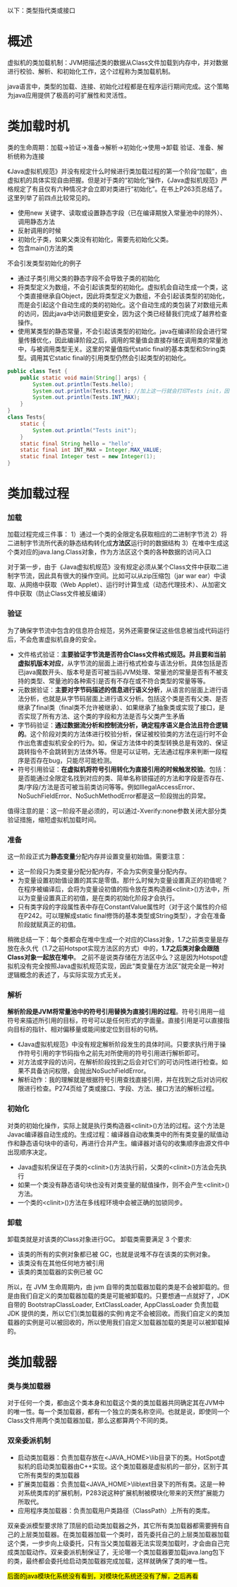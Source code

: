 以下：类型指代类或接口
# 概述
虚拟机的类加载机制：JVM把描述类的数据从Class文件加载到内存中，并对数据进行校验、解析、和初始化工作，这个过程称为类加载机制。

java语言中，类型的加载、连接、初始化过程都是在程序运行期间完成。这个策略为java应用提供了极高的可扩展性和灵活性。

# 类加载时机
类的生命周期：加载->验证->准备->解析->初始化->使用->卸载
验证、准备、解析统称为连接

《Java虚拟机规范》并没有规定什么时候进行类加载过程的第一个阶段“加载”，由虚拟机的具体实现自由把握。但是对于类的“初始化”操作，《Java虚拟机规范》严格规定了有且仅有六种情况才会立即对类进行“初始化”。在书上P263页总结了。这里列举了前四点比较常见的。
* 使用new 关键字、读取或设置静态字段（已在编译期放入常量池中的除外）、调用静态方法
* 反射调用的时候
* 初始化子类，如果父类没有初始化，需要先初始化父类。
* 包含main()方法的类

不会引发类型初始化的例子
* 通过子类引用父类的静态字段不会导致子类的初始化
* 将类型定义为数组，不会引起该类型的初始化。虚拟机会自动生成一个类，这个类直接继承自Object，因此将类型定义为数组，不会引起该类型的初始化，而是会引起这个自动生成的类的初始化。这个自动生成的类包装了对数组元素的访问，因此java中访问数组更安全，因为这个类已经替我们完成了越界检查操作。
* 使用某类型的静态常量，不会引起该类型的初始化。java在编译阶段会进行常量传播优化，因此编译阶段之后，调用的常量值会直接存储在调用类的常量池中，与被调用类型无关。这里的常量值指代static final的基本类型和String类型。调用其它static final的引用类型仍然会引起类型的初始化。
```java
public class Test {
    public static void main(String[] args) {
        System.out.println(Tests.hello);
        System.out.println(Tests.test); //加上这一行就会打印Tests init，因为引用类型除了String，其它都不会进行常量传播优化
        System.out.println(Tests.INT_MAX);
    }
}
class Tests{
    static {
        System.out.println("Tests init");
    }
    static final String hello = "hello";
    static final int INT_MAX = Integer.MAX_VALUE;
    static final Integer test = new Integer(1);
}
```
# 类加载过程
### 加载
加载过程完成三件事：
1）通过一个类的全限定名获取相应的二进制字节流
2）将二进制字节流所代表的静态结构转化成**方法区**运行时的数据结构
3）在堆中生成这个类对应的java.lang.Class对象，作为方法区这个类的各种数据的访问入口

对于第一步，由于《Java虚拟机规范》没有规定必须从某个Class文件中获取二进制字节流，因此具有很大的操作空间。比如可以从zip压缩包（jar war ear）中读取、从网络中获取（Web Applet）、运行时计算生成（动态代理技术）、从加密文件中获取（防止Class文件被反编译）

### 验证
为了确保字节流中包含的信息符合规范，另外还需要保证这些信息被当成代码运行后，不会危害虚拟机自身的安全。
* 文件格式验证：**主要验证字节流是否符合Class文件格式规范。并且要和当前虚拟机版本对应**，从字节流的层面上进行格式检查与语法分析。具体包括是否已java魔数开头、版本号是否可被当前JVM处理、常量池的常量是否有不被支持的类型、常量池的各种索引是否有不存在或不符合类型的常量等等。
* 元数据验证：**主要对字节码描述的信息进行语义分析**，从语言的层面上进行语法分析，也就是从字节码层面上进行语义分析。包括这个类是否有父类、是否继承了final类（final类不允许被继承）、如果继承了抽象类或实现了接口，是否实现了所有方法、这个类的字段和方法是否与父类产生矛盾
* 字节码验证：**通过数据流分析和控制流分析，确定程序语义是合法且符合逻辑的**。这个阶段对类的方法体进行校验分析，保证被校验类的方法在运行时不会作出危害虚拟机安全的行为。如，保证方法体中的类型转换总是有效的、保证跳转指令不会跳转到方法体外等。但是可以证明，无法通过程序来判断一段程序是否存在bug，只能尽可能检测。
* 符号引用验证：**在虚拟机将符号引用转化为直接引用的时候触发校验**。包括：是否能通过全限定名找到对应的类、简单名称锁描述的方法和字段是否存在、类/字段/方法是否可被当前类访问等等。例如IllegalAccessError、NoSuchFieldError、NoSuchMethodError都是这一阶段抛出的异常。

值得注意的是：这一阶段不是必须的，可以通过-Xverify:none参数关闭大部分类验证措施，缩短虚拟机加载时间。

### 准备
这一阶段正式为**静态变量**分配内存并设置变量初始值。需要注意：
* 这一阶段只为类变量分配分配内存，不会为实例变量分配内存。
* 为变量设置初始值设置的其实是零值。那什么时候为变量设置真正的初值呢？在程序被编译后，会将为变量设初值的指令放在类构造器\<clinit\>()方法中，所以为变量设置真正的初值，是在类的初始化阶段才会执行。
* 只有类字段的字段属性表中存在ConstantValue属性时（对于这个属性的介绍在P242。可以理解成static final修饰的基本类型或String类型），才会在准备阶段就赋真正的初值。

稍微总结一下：每个类都会在堆中生成一个对应的Class对象，1.7之前类变量是存放在永久代（1.7之前Hotspot实现方法区的方式）中的，**1.7之后类对象会跟随Class对象一起放在堆中**。
之前不是说类存储在方法区中么？这是因为Hotspot虚拟机没有完全按照Java虚拟机规范实现，因此“类变量在方法区”就完全是一种对逻辑概念的表述了，与实际实现方式无关。

### 解析
**解析阶段是JVM将常量池中的符号引用替换为直接引用的过程**。符号引用用一组符号来描述所引用的目标，符号可以是任何形式的字面量。直接引用是可以直接指向目标的指针、相对偏移量或能间接定位到目标的句柄。

* 《Java虚拟机规范》中没有规定解析阶段发生的具体时间。只要求执行用于操作符号引用的字节码指令之前先对所使用的符号引用进行解析即可。
* 对方法或字段的访问，在解析阶段找到之后会对它们的可访问性进行检查。如果不具备访问权限，会抛出NoSuchFieldError。
* 解析动作：我的理解就是根据符号引用查找直接引用，并在找到之后对访问权限进行检查。P274页给了类或接口、字段、方法、接口方法的解析过程。

### 初始化
对类的初始化操作，实际上就是执行类构造器\<clinit\>()方法的过程。这个方法是Javac编译器自动生成的。生成过程：编译器自动收集类中的所有类变量的赋值动作和静态语句块中的语句，再进行合并产生。编译器对语句的收集顺序由源文件中出现顺序决定。
* Java虚拟机保证在子类的\<clinit\>()方法执行前，父类的\<clinit\>()方法会先执行
* 如果一个类没有静态语句块也没有对类变量的赋值操作，则不会产生\<clinit\>()方法。
* 一个类的\<clinit\>()方法在多线程环境中会被正确的加锁同步。

### 卸载
卸载类就是对该类的Class对象进行GC。
卸载类需要满足 3 个要求:

* 该类的所有的实例对象都已被 GC，也就是说堆不存在该类的实例对象。
* 该类没有在其他任何地方被引用
* 该类的类加载器的实例已被 GC

所以，在 JVM 生命周期内，由 jvm 自带的类加载器加载的类是不会被卸载的。但是由我们自定义的类加载器加载的类是可能被卸载的。只要想通一点就好了，JDK 自带的 BootstrapClassLoader, ExtClassLoader, AppClassLoader 负责加载 JDK 提供的类，所以它们(类加载器的实例)肯定不会被回收。而我们自定义的类加载器的实例是可以被回收的，所以使用我们自定义加载器加载的类是可以被卸载掉的。

# 类加载器
### 类与类加载器
对于任何一个类，都由这个类本身和加载这个类的类加载器共同确定其在JVM中的唯一性。每一个类加载器，都有一个独立的类名称空间。也就是说，即使同一个Class文件用两个类加载器加载，那么这都算两个不同的类。

### 双亲委派机制
* 启动类加载器：负责加载存放在\<JAVA_HOME\>\lib目录下的类。HotSpot虚拟机的启动类加载器由C++实现。这个类加载器是虚拟机的一部分，区别于其它所有类型的类加载器
* 扩展类加载器：负责加载\<JAVA_HOME\>\lib\ext目录下的所有类。这是一种对系统类库的扩展机制，P283说这种扩展机制被模块化带来的天然扩展能力所取代。
* 应用程序类加载器：负责加载用户类路径（ClassPath）上所有的类库。

双亲委派模型要求除了顶层的启动类加载器之外，其它所有类加载器都需要拥有自己的上层类加载器。在类加载器加载一个类时，首先委托自己的上层类加载器加载这个类，一步步向上级委托，只有当父类加载器无法实现类加载时，才会由自己完成类加载动作。双亲委派机制保证了，无论哪一个类加载器要加载java.lang包下的类，最终都会委托给启动类加载器完成加载，这样就确保了类的唯一性。

<mark>后面的java模块化系统没有看到，对模块化系统还没有了解，之后再看</mark>

